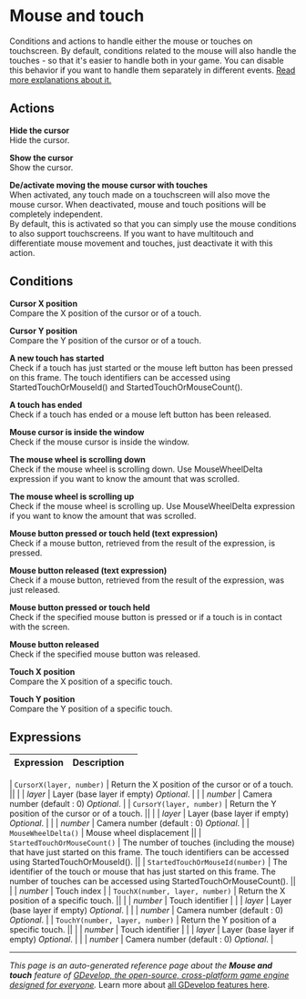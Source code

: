 # Mouse and touch

Conditions and actions to handle either the mouse or touches on touchscreen. By default, conditions related to the mouse will also handle the touches - so that it's easier to handle both in your game. You can disable this behavior if you want to handle them separately in different events. [Read more explanations about it.](https://wiki.gdevelop.io/gdevelop5/all-features/mouse-touch)

## Actions

**Hide the cursor**  
Hide the cursor.

**Show the cursor**  
Show the cursor.

**De/activate moving the mouse cursor with touches**  
When activated, any touch made on a touchscreen will also move the mouse cursor. When deactivated, mouse and touch positions will be completely independent.  
By default, this is activated so that you can simply use the mouse conditions to also support touchscreens. If you want to have multitouch and differentiate mouse movement and touches, just deactivate it with this action.

## Conditions

**Cursor X position**  
Compare the X position of the cursor or of a touch.

**Cursor Y position**  
Compare the Y position of the cursor or of a touch.

**A new touch has started**  
Check if a touch has just started or the mouse left button has been pressed on this frame. The touch identifiers can be accessed using StartedTouchOrMouseId() and StartedTouchOrMouseCount().

**A touch has ended**  
Check if a touch has ended or a mouse left button has been released.

**Mouse cursor is inside the window**  
Check if the mouse cursor is inside the window.

**The mouse wheel is scrolling down**  
Check if the mouse wheel is scrolling down. Use MouseWheelDelta expression if you want to know the amount that was scrolled.

**The mouse wheel is scrolling up**  
Check if the mouse wheel is scrolling up. Use MouseWheelDelta expression if you want to know the amount that was scrolled.

**Mouse button pressed or touch held (text expression)**  
Check if a mouse button, retrieved from the result of the expression, is pressed.

**Mouse button released (text expression)**  
Check if a mouse button, retrieved from the result of the expression, was just released.

**Mouse button pressed or touch held**  
Check if the specified mouse button is pressed or if a touch is in contact with the screen.

**Mouse button released**  
Check if the specified mouse button was released.

**Touch X position**  
Compare the X position of a specific touch.

**Touch Y position**  
Compare the Y position of a specific touch.

## Expressions

| Expression | Description |  |
|-----|-----|-----|

| `CursorX(layer, number)` | Return the X position of the cursor or of a touch. ||
| | _layer_ | Layer (base layer if empty) _Optional_. |
| | _number_ | Camera number (default : 0) _Optional_. |
| `CursorY(layer, number)` | Return the Y position of the cursor or of a touch. ||
| | _layer_ | Layer (base layer if empty) _Optional_. |
| | _number_ | Camera number (default : 0) _Optional_. |
| `MouseWheelDelta()` | Mouse wheel displacement ||
| `StartedTouchOrMouseCount()` | The number of touches (including the mouse) that have just started on this frame. The touch identifiers can be accessed using StartedTouchOrMouseId(). ||
| `StartedTouchOrMouseId(number)` | The identifier of the touch or mouse that has just started on this frame. The number of touches can be accessed using StartedTouchOrMouseCount(). ||
| | _number_ | Touch index |
| `TouchX(number, layer, number)` | Return the X position of a specific touch. ||
| | _number_ | Touch identifier |
| | _layer_ | Layer (base layer if empty) _Optional_. |
| | _number_ | Camera number (default : 0) _Optional_. |
| `TouchY(number, layer, number)` | Return the Y position of a specific touch. ||
| | _number_ | Touch identifier |
| | _layer_ | Layer (base layer if empty) _Optional_. |
| | _number_ | Camera number (default : 0) _Optional_. |

---
*This page is an auto-generated reference page about the **Mouse and touch** feature of [GDevelop, the open-source, cross-platform game engine designed for everyone](https://gdevelop.io/).* Learn more about [all GDevelop features here](/gdevelop5/all-features).